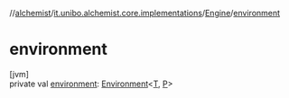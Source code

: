 //[alchemist](../../../index.md)/[it.unibo.alchemist.core.implementations](../index.md)/[Engine](index.md)/[environment](environment.md)

# environment

[jvm]\
private val [environment](environment.md): [Environment](../../it.unibo.alchemist.model.interfaces/-environment/index.md)<[T](index.md), [P](index.md)>
